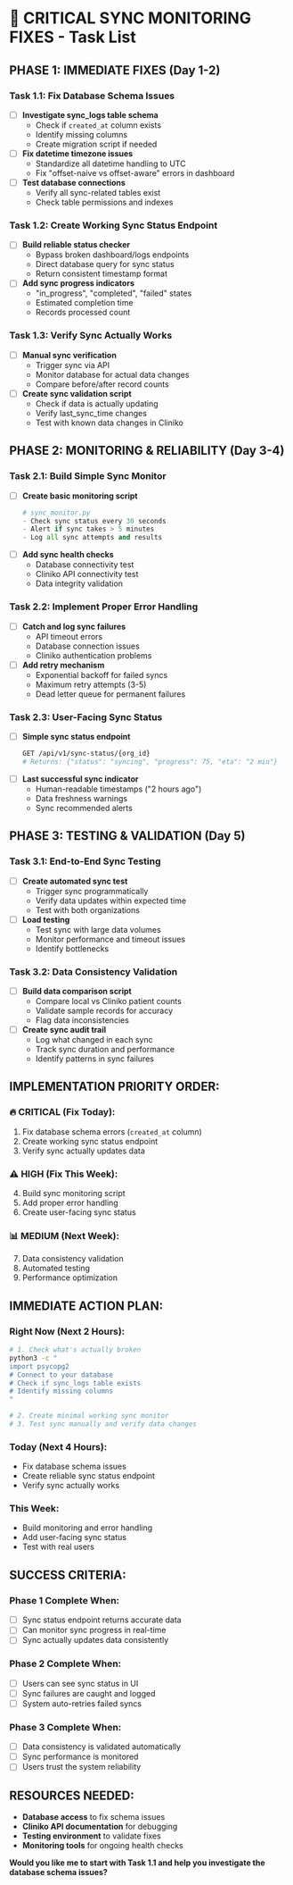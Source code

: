 # 🚨 CRITICAL SYNC MONITORING FIXES - Task List

## **PHASE 1: IMMEDIATE FIXES (Day 1-2)**

### **Task 1.1: Fix Database Schema Issues**
- [ ] **Investigate sync_logs table schema**
  - Check if `created_at` column exists
  - Identify missing columns
  - Create migration script if needed
- [ ] **Fix datetime timezone issues** 
  - Standardize all datetime handling to UTC
  - Fix "offset-naive vs offset-aware" errors in dashboard
- [ ] **Test database connections**
  - Verify all sync-related tables exist
  - Check table permissions and indexes

### **Task 1.2: Create Working Sync Status Endpoint**
- [ ] **Build reliable status checker**
  - Bypass broken dashboard/logs endpoints
  - Direct database query for sync status
  - Return consistent timestamp format
- [ ] **Add sync progress indicators**
  - "in_progress", "completed", "failed" states
  - Estimated completion time
  - Records processed count

### **Task 1.3: Verify Sync Actually Works**
- [ ] **Manual sync verification**
  - Trigger sync via API
  - Monitor database for actual data changes
  - Compare before/after record counts
- [ ] **Create sync validation script**
  - Check if data is actually updating
  - Verify last_sync_time changes
  - Test with known data changes in Cliniko

## **PHASE 2: MONITORING & RELIABILITY (Day 3-4)**

### **Task 2.1: Build Simple Sync Monitor**
- [ ] **Create basic monitoring script**
  ```python
  # sync_monitor.py
  - Check sync status every 30 seconds
  - Alert if sync takes > 5 minutes
  - Log all sync attempts and results
  ```
- [ ] **Add sync health checks**
  - Database connectivity test
  - Cliniko API connectivity test  
  - Data integrity validation

### **Task 2.2: Implement Proper Error Handling**
- [ ] **Catch and log sync failures**
  - API timeout errors
  - Database connection issues
  - Cliniko authentication problems
- [ ] **Add retry mechanism**
  - Exponential backoff for failed syncs
  - Maximum retry attempts (3-5)
  - Dead letter queue for permanent failures

### **Task 2.3: User-Facing Sync Status**
- [ ] **Simple sync status endpoint**
  ```bash
  GET /api/v1/sync-status/{org_id}
  # Returns: {"status": "syncing", "progress": 75, "eta": "2 min"}
  ```
- [ ] **Last successful sync indicator**
  - Human-readable timestamps ("2 hours ago")
  - Data freshness warnings
  - Sync recommended alerts

## **PHASE 3: TESTING & VALIDATION (Day 5)**

### **Task 3.1: End-to-End Sync Testing**
- [ ] **Create automated sync test**
  - Trigger sync programmatically
  - Verify data updates within expected time
  - Test with both organizations
- [ ] **Load testing**
  - Test sync with large data volumes
  - Monitor performance and timeout issues
  - Identify bottlenecks

### **Task 3.2: Data Consistency Validation**
- [ ] **Build data comparison script**
  - Compare local vs Cliniko patient counts
  - Validate sample records for accuracy  
  - Flag data inconsistencies
- [ ] **Create sync audit trail**
  - Log what changed in each sync
  - Track sync duration and performance
  - Identify patterns in sync failures

## **IMPLEMENTATION PRIORITY ORDER:**

### **🔥 CRITICAL (Fix Today):**
1. Fix database schema errors (`created_at` column)
2. Create working sync status endpoint
3. Verify sync actually updates data

### **⚠️ HIGH (Fix This Week):**
4. Build sync monitoring script
5. Add proper error handling
6. Create user-facing sync status

### **📊 MEDIUM (Next Week):**
7. Data consistency validation
8. Automated testing
9. Performance optimization

## **IMMEDIATE ACTION PLAN:**

### **Right Now (Next 2 Hours):**
```bash
# 1. Check what's actually broken
python3 -c "
import psycopg2
# Connect to your database
# Check if sync_logs table exists
# Identify missing columns
"

# 2. Create minimal working sync monitor
# 3. Test sync manually and verify data changes
```

### **Today (Next 4 Hours):**
- Fix database schema issues
- Create reliable sync status endpoint  
- Verify sync actually works

### **This Week:**
- Build monitoring and error handling
- Add user-facing sync status
- Test with real users

## **SUCCESS CRITERIA:**

### **Phase 1 Complete When:**
- [ ] Sync status endpoint returns accurate data
- [ ] Can monitor sync progress in real-time
- [ ] Sync actually updates data consistently

### **Phase 2 Complete When:**
- [ ] Users can see sync status in UI
- [ ] Sync failures are caught and logged
- [ ] System auto-retries failed syncs

### **Phase 3 Complete When:**
- [ ] Data consistency is validated automatically
- [ ] Sync performance is monitored
- [ ] Users trust the system reliability

## **RESOURCES NEEDED:**

- **Database access** to fix schema issues
- **Cliniko API documentation** for debugging
- **Testing environment** to validate fixes
- **Monitoring tools** for ongoing health checks

**Would you like me to start with Task 1.1 and help you investigate the database schema issues?**